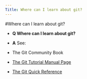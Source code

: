```yaml
---
Title: Where can I learn about git?
---
```

#Where can I learn about git?
- **Q Where can I learn about git?**
- **A** See:

-  The Git Community Book
-  [The Git Tutorial Manual Page](http://www.kernel.org/pub/software/scm/git/docs/gittutorial.html)
-  [The Git Quick Reference](http://jonas.nitro.dk/git/quick-reference.html)

